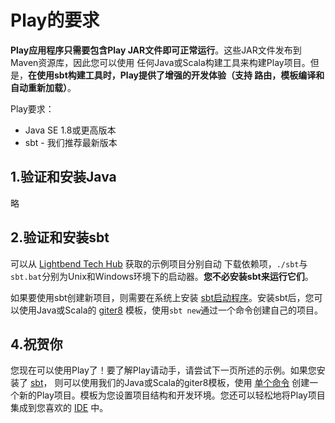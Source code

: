 Play的要求
===================================================================================
**Play应用程序只需要包含Play JAR文件即可正常运行**。这些JAR文件发布到Maven资源库，因此您可以使用
任何Java或Scala构建工具来构建Play项目。但是，**在使用sbt构建工具时，Play提供了增强的开发体验（支持
路由，模板编译和自动重新加载）**。

Play要求：
+ Java SE 1.8或更高版本
+ sbt - 我们推荐最新版本

## 1.验证和安装Java
略

## 2.验证和安装sbt
可以从 [Lightbend Tech Hub](https://developer.lightbend.com/start/?group=play) 获取的示例项目分别自动
下载依赖项，`./sbt`与`sbt.bat`分别为Unix和Windows环境下的启动器。**您不必安装sbt来运行它们**。

如果要使用sbt创建新项目，则需要在系统上安装 [sbt启动程序](https://www.scala-sbt.org/download.html?_ga=2.17897145.1815938763.1568251405-1868267436.1568251405)。安装sbt后，您可以使用Java或Scala的
[giter8](http://www.foundweekends.org/giter8/) 模板，使用`sbt new`通过一个命令创建自己的项目。

## 4.祝贺你
您现在可以使用Play了！要了解Play请动手，请尝试下一页所述的示例。如果您安装了
 [sbt](https://www.scala-sbt.org/1.x/docs/Setup.html?_ga=2.260634125.1815938763.1568251405-1868267436.1568251405)，
 则可以使用我们的Java或Scala的giter8模板，使用 [单个命令](https://www.playframework.com/documentation/2.7.x/NewApplication)
创建一个新的Play项目。模板为您设置项目结构和开发环境。您还可以轻松地将Play项目集成到您喜欢的 
[IDE](https://www.playframework.com/documentation/2.7.x/IDE) 中。